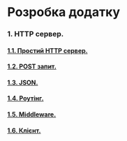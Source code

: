 # Розробка додатку

### 1. HTTP сервер.

#### [1.1. Простий HTTP сервер.](./http/hello/hello.go)

#### [1.2. POST запит.](./http/post/post.go)

#### [1.3. JSON.](./http/json/json.go)

#### [1.4. Роутінг.](./http/routing/routing.go)

#### [1.5. Middleware.](./http/middleware/middleware.go)

#### [1.6. Клієнт.](./http/client/client.go)
